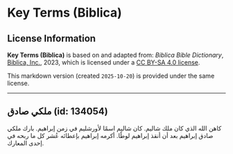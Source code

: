 # Key Terms (Biblica)

## License Information

**Key Terms (Biblica)** is based on and adapted from: _Biblica Bible Dictionary_, [Biblica, Inc.](https://www.biblica.com/), 2023, which is licensed under a [CC BY-SA 4.0 license](https://creativecommons.org/licenses/by-sa/4.0/legalcode.en).

This markdown version (created `2025-10-20`) is provided under the same license.



--------------------------------

## ملكي صادق (id: 134054)

كاهن الله الذي كان ملك شاليم. كان شاليم اسمًا لأورشليم في زمن إبراهيم. بارك ملكي صادق إبراهيم بعد أن أنقذ إبراهيم لوطًا. أكرمه إبراهيم بإعطائه عُشر كل ما ربحه في إحدى المعارك.


